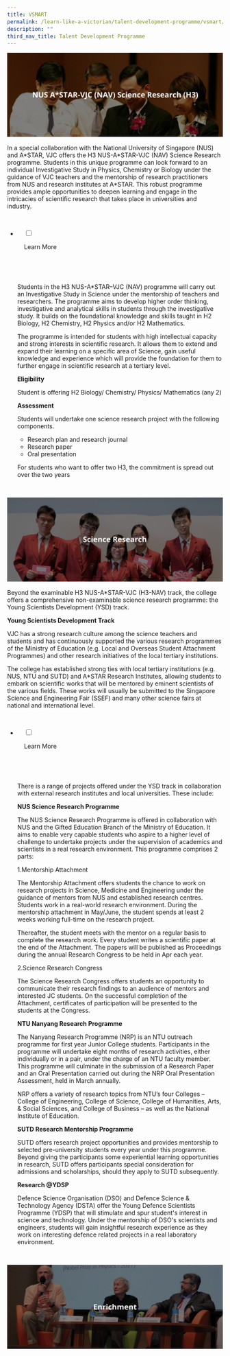 ```yaml
---
title: VSMART
permalink: /learn-like-a-victorian/talent-development-programme/vsmart/
description: ""
third_nav_title: Talent Development Programme
---
```

![](/images/VSMART.png)

In a special collaboration with the National University of Singapore (NUS) and A\*STAR, VJC offers the H3 NUS-A\*STAR-VJC (NAV) Science Research programme. Students in this unique programme can look forward to an individual Investigative Study in Physics, Chemistry or Biology under the guidance of VJC teachers and the mentorship of research practitioners from NUS and research institutes at A\*STAR. This robust programme provides ample opportunities to deepen learning and engage in the intricacies of scientific research that takes place in universities and industry.

<ul class="jekyllcodex_accordion">

  <li>

    <input type="checkbox" id="accordion1">

    <label for="accordion1">Learn More</label>

    <div>

      <p>Students in the H3 NUS-A\*STAR–VJC (NAV) programme will carry out an Investigative Study in Science under the mentorship of teachers and researchers. The programme aims to develop higher order thinking, investigative and analytical skills in students through the investigative study. It builds on the foundational knowledge and skills taught in H2 Biology, H2 Chemistry, H2 Physics and/or H2 Mathematics.</p>

<p>The programme is intended for students with high intellectual capacity and strong interests in scientific research. It allows them to extend and expand their learning on a specific area of Science, gain useful knowledge and experience which will provide the foundation for them to further engage in scientific research at a tertiary level.</p>
			
<strong>Eligibility</strong>

<p>Student is offering H2 Biology/ Chemistry/ Physics/ Mathematics (any 2)</p>

<strong>Assessment</strong>

<p>Students will undertake one science research project with the following components.</p>

<ul>
<li>Research plan and research journal</li>
<li>Research paper</li>
<li>Oral presentation</li> 
</ul>		

<p>For students who want to offer two H3, the commitment is spread out over the two years</p>

    </div>

</li>
</ul>

![](/images/science%20research.png)

Beyond the examinable H3 NUS-A\*STAR-VJC (H3-NAV) track, the college offers a comprehensive non-examinable science research programme: the Young Scientists Development (YSD) track.

**Young Scientists Development Track**

VJC has a strong research culture among the science teachers and students and has continuously supported the various research programmes of the Ministry of Education (e.g. Local and Overseas Student Attachment Programmes) and other research initiatives of the local tertiary institutions.

The college has established strong ties with local tertiary institutions (e.g. NUS, NTU and SUTD) and A\*STAR Research Institutes, allowing students to embark on scientific works that will be mentored by eminent scientists of the various fields. These works will usually be submitted to the Singapore Science and Engineering Fair (SSEF) and many other science fairs at national and international level.

<ul class="jekyllcodex_accordion">

  <li>

    <input type="checkbox" id="accordion2">

    <label for="accordion2">Learn More</label>

    <div>

      <p>There is a range of projects offered under the YSD track in collaboration with external research institutes and local universities. These include:</p>

<strong>NUS Science Research Programme</strong>

<p>The NUS Science Research Programme is offered in collaboration with NUS and the Gifted Education Branch of the Ministry of Education. It aims to enable very capable students who aspire to a higher level of challenge to undertake projects under the supervision of academics and scientists in a real research environment. This programme comprises 2 parts:</p>

<p>1.Mentorship Attachment</p>
			
<p>The Mentorship Attachment offers students the chance to work on research projects in Science, Medicine and Engineering under the guidance of mentors from NUS and established research centres. Students work in a real-world research environment. During the mentorship attachment in May/June, the student spends at least 2 weeks working full-time on the research project.<br>

Thereafter, the student meets with the mentor on a regular basis to complete the research work. Every student writes a scientific paper at the end of the Attachment. The papers will be published as Proceedings during the annual Research Congress to be held in Apr each year.</p>
			
<p>2.Science Research Congress</p>
			
<p>The Science Research Congress offers students an opportunity to communicate their research findings to an audience of mentors and interested JC students. On the successful completion of the Attachment, certificates of participation will be presented to the students at the Congress.</p>

<strong>NTU Nanyang Research Programme</strong>
			
<p>The Nanyang Research Programme (NRP) is an NTU outreach programme for first year Junior College students. Participants in the programme will undertake eight months of research activities, either individually or in a pair, under the charge of an NTU faculty member. This programme will culminate in the submission of a Research Paper and an Oral Presentation carried out during the NRP Oral Presentation Assessment, held in March annually.<br>

NRP offers a variety of research topics from NTU’s four Colleges – College of Engineering, College of Science, College of Humanities, Arts, & Social Sciences, and College of Business – as well as the National Institute of Education.</p>
			
<strong>SUTD Research Mentorship Programme</strong>
			
<p>SUTD offers research project opportunities and provides mentorship to selected pre-university students every year under this programme. Beyond giving the participants some experiential learning opportunities in research, SUTD offers participants special consideration for admissions and scholarships, should they apply to SUTD subsequently.</p>
			
<strong>Research @YDSP</strong>

<p>Defence Science Organisation (DSO) and Defence Science & Technology Agency (DSTA) offer the Young Defence Scientists Programme (YDSP) that will stimulate and spur student's interest in science and technology. Under the mentorship of DSO's scientists and engineers, students will gain insightful research experience as they work on interesting defence related projects in a real laboratory environment.</p>
	
    </div>

</li>
</ul>

![](/images/enrichment.png)